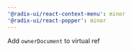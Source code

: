 ```yaml
---
'@radix-ui/react-context-menu': minor
'@radix-ui/react-popper': minor
---
```


Add `ownerDocument` to virtual ref
